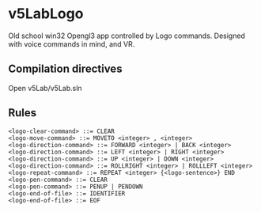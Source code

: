 # v5LabLogo
Old school win32 Opengl3 app controlled by Logo commands. 
Designed with voice commands in mind, and VR.

## Compilation directives
Open v5Lab/v5Lab.sln

## Rules
```
<logo-clear-command> ::= CLEAR  
<logo-move-command> ::= MOVETO <integer> , <integer>  
<logo-direction-command> ::= FORWARD <integer> | BACK <integer>  
<logo-direction-command> ::= LEFT <integer> | RIGHT <integer>  
<logo-direction-command> ::= UP <integer> | DOWN <integer>  
<logo-direction-command> ::= ROLLRIGHT <integer> | ROLLLEFT <integer>  
<logo-repeat-command> ::= REPEAT <integer> {<logo-sentence>} END  
<logo-pen-command> ::= CLEAR  
<logo-pen-command> ::= PENUP | PENDOWN  
<logo-end-of-file> ::= IDENTIFIER  
<logo-end-of-file> ::= EOF 
```


